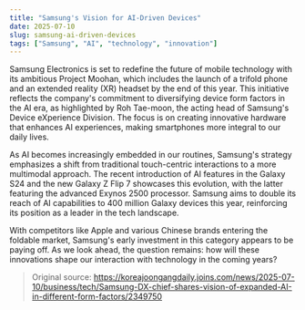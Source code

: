 ```yaml
---
title: "Samsung's Vision for AI-Driven Devices"
date: 2025-07-10
slug: samsung-ai-driven-devices
tags: ["Samsung", "AI", "technology", "innovation"]
---
```


Samsung Electronics is set to redefine the future of mobile technology with its ambitious Project Moohan, which includes the launch of a trifold phone and an extended reality (XR) headset by the end of this year. This initiative reflects the company's commitment to diversifying device form factors in the AI era, as highlighted by Roh Tae-moon, the acting head of Samsung's Device eXperience Division. The focus is on creating innovative hardware that enhances AI experiences, making smartphones more integral to our daily lives.

As AI becomes increasingly embedded in our routines, Samsung's strategy emphasizes a shift from traditional touch-centric interactions to a more multimodal approach. The recent introduction of AI features in the Galaxy S24 and the new Galaxy Z Flip 7 showcases this evolution, with the latter featuring the advanced Exynos 2500 processor. Samsung aims to double its reach of AI capabilities to 400 million Galaxy devices this year, reinforcing its position as a leader in the tech landscape.

With competitors like Apple and various Chinese brands entering the foldable market, Samsung's early investment in this category appears to be paying off. As we look ahead, the question remains: how will these innovations shape our interaction with technology in the coming years?
> Original source: https://koreajoongangdaily.joins.com/news/2025-07-10/business/tech/Samsung-DX-chief-shares-vision-of-expanded-AI-in-different-form-factors/2349750